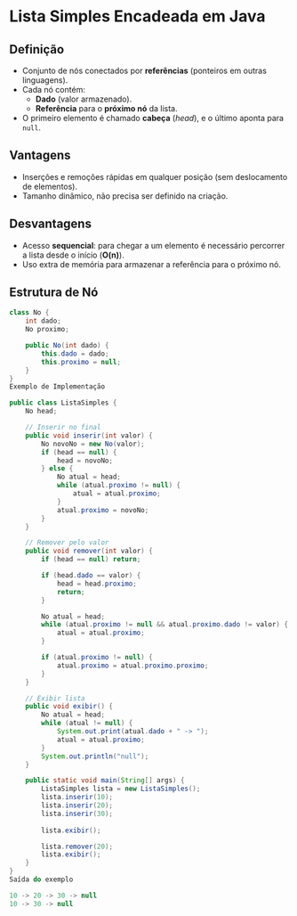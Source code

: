 # Lista Simples Encadeada em Java

## Definição
- Conjunto de nós conectados por **referências** (ponteiros em outras linguagens).
- Cada nó contém:
  - **Dado** (valor armazenado).
  - **Referência** para o **próximo nó** da lista.
- O primeiro elemento é chamado **cabeça** (*head*), e o último aponta para `null`.

## Vantagens
- Inserções e remoções rápidas em qualquer posição (sem deslocamento de elementos).
- Tamanho dinâmico, não precisa ser definido na criação.

## Desvantagens
- Acesso **sequencial**: para chegar a um elemento é necessário percorrer a lista desde o início (**O(n)**).
- Uso extra de memória para armazenar a referência para o próximo nó.

## Estrutura de Nó
```java
class No {
    int dado;
    No proximo;

    public No(int dado) {
        this.dado = dado;
        this.proximo = null;
    }
}
Exemplo de Implementação

public class ListaSimples {
    No head;

    // Inserir no final
    public void inserir(int valor) {
        No novoNo = new No(valor);
        if (head == null) {
            head = novoNo;
        } else {
            No atual = head;
            while (atual.proximo != null) {
                atual = atual.proximo;
            }
            atual.proximo = novoNo;
        }
    }

    // Remover pelo valor
    public void remover(int valor) {
        if (head == null) return;

        if (head.dado == valor) {
            head = head.proximo;
            return;
        }

        No atual = head;
        while (atual.proximo != null && atual.proximo.dado != valor) {
            atual = atual.proximo;
        }

        if (atual.proximo != null) {
            atual.proximo = atual.proximo.proximo;
        }
    }

    // Exibir lista
    public void exibir() {
        No atual = head;
        while (atual != null) {
            System.out.print(atual.dado + " -> ");
            atual = atual.proximo;
        }
        System.out.println("null");
    }

    public static void main(String[] args) {
        ListaSimples lista = new ListaSimples();
        lista.inserir(10);
        lista.inserir(20);
        lista.inserir(30);
        
        lista.exibir();

        lista.remover(20);
        lista.exibir();
    }
}
Saída do exemplo

10 -> 20 -> 30 -> null
10 -> 30 -> null